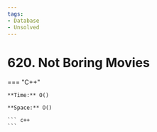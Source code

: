 ```yaml
---
tags:
- Database
- Unsolved
---
```



# 620. Not Boring Movies

=== "C++"

    **Time:** O()

    **Space:** O()

    ``` c++
    ```